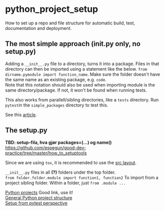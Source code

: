 # python_project_setup
How to set up a repo and file structure for automatic build, test, documentation and deployment.

## The most simple approach (__init__.py only, no setup.py)
Adding a `__init__.py` file to a directory, turns it into a package. Files in that directory can then be imported using a statement like the below.
`from dirname.pymodule import function_name`. Make sure the folder doesn't have the same name as an existing package, e.g. `code`.  
Note that this notation should also be used when importing module is the same directory/package. If not, it won't be found when running tests.

This also works from parallell/sibling directories, like a `tests` directory.
Run `pytest`in the `simple_packages` directory to test this.

See this [article](https://codeburst.io/creating-local-python-packages-with-init-py-aa19f1e9e80f).  

## The setup.py

**TBD: setup-fila, hva gjør packages=(...) og name()**
https://github.com/espegun/good-dev-practice/tree/master/how_to_setuptools


Since we are using `tox`, it is recommended to use the [src layout](https://blog.ionelmc.ro/2014/05/25/python-packaging/#the-structure).  


`__init__.py` files in all **(?)** folders under the top folder.  
`from folder.folder.module import function1, function2` To import from a project sibling folder. Within a folder, just `from .module ...`  

[Python projects](https://docs.python-guide.org/writing/structure/) Good link, use it!  
[General Python project structure](https://github.com/yngvem/python-project-structure)  
[Setup from pytest perspective](https://docs.pytest.org/en/stable/goodpractices.html)  
